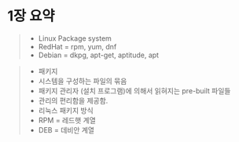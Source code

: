 # 1장 요약
> * Linux Package system
> * RedHat = rpm, yum, dnf
> * Debian = dkpg, apt-get, aptitude, apt

> * 패키지
> * 시스템을 구성하는 파일의 묶음
> * 패키지 관리자 (설치 프로그램)에 의해서 읽혀지는 pre-built 파일들
> * 관리의 편리함을 제공함.
> * 리눅스 패키지 방식
> * RPM = 레드햇 계열
> * DEB = 데비안 계열
